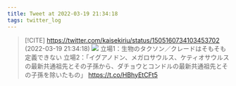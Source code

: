 ```yaml
---
title: Tweet at 2022-03-19 21:34:18
tags: twitter_log
---
```


> [!CITE] https://twitter.com/kaisekiriu/status/1505160734103453702 (2022-03-19 21:34:18)
> ![](https://twitter.com/kaisekiriu/status/1505160734103453702)
> 立場1：生物のタクソン／クレードはそもそも定義できない
> 立場2：「イグアノドン、メガロサウルス、ケティオサウルスの最新共通祖先とその子孫から、ダチョウとコンドルの最新共通祖先とその子孫を除いたもの」 https://t.co/HBhyEtCFt5
